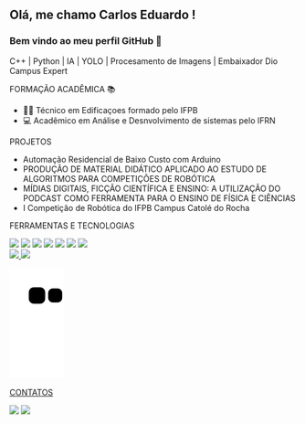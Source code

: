 ## Olá, me chamo Carlos Eduardo ! 
### Bem vindo ao meu perfil GitHub 👋


C++ | Python | IA | YOLO | Procesamento de Imagens | Embaixador Dio Campus Expert


FORMAÇÃO ACADÊMICA 📚 

- 👷‍♂️ Técnico em Edificaçoes formado pelo IFPB
- 💻 Acadêmico em Análise e Desnvolvimento de sistemas pelo IFRN


PROJETOS

- Automação Residencial de Baixo Custo com Arduino
- PRODUÇÃO DE MATERIAL DIDÁTICO APLICADO AO ESTUDO DE ALGORITMOS PARA COMPETIÇÕES DE ROBÓTICA
- MÍDIAS DIGITAIS, FICÇÃO CIENTÍFICA E ENSINO: A UTILIZAÇÃO DO PODCAST COMO FERRAMENTA PARA O ENSINO DE FÍSICA E CIÊNCIAS
- I Competição de Robótica do IFPB Campus Catolé do Rocha


FERRAMENTAS E TECNOLOGIAS

<img src="https://cdn.jsdelivr.net/gh/devicons/devicon/icons/python/python-original.svg" /> 
<img src="https://cdn.jsdelivr.net/gh/devicons/devicon/icons/cplusplus/cplusplus-original.svg" />
<img src="https://cdn.jsdelivr.net/gh/devicons/devicon/icons/vscode/vscode-original-wordmark.svg" />
<img src="https://cdn.jsdelivr.net/gh/devicons/devicon/icons/jupyter/jupyter-original-wordmark.svg" />
<img src="https://cdn.jsdelivr.net/gh/devicons/devicon/icons/raspberrypi/raspberrypi-original.svg" />
<img src="https://cdn.jsdelivr.net/gh/devicons/devicon/icons/opencv/opencv-original-wordmark.svg" />
<img src="https://cdn.jsdelivr.net/gh/devicons/devicon/icons/arduino/arduino-original-wordmark.svg" />


<div>
<a href="https://github.com/Carlos-Eduardo-Suassuna-Santiago"><img height="180em" src="https://github-readme-stats.vercel.app/api/top-langs/?Carlos-Eduardo-Suassuna Santiago&layout=compact&langs_count=7&theme=dracula"/>
<img height="180em" src="https://github-readme-stats.vercel.app/api?Carlos-Eduardo-Suassuna-Santiagoi&show_icons=true&theme=dracula&include_all_commits=true&count_private=true"/>
</div>
  
  
![Snake animation](https://github.com/Carlos-Eduardo-Suassuna-Santiago/Carlos-Eduardo-Suassuna-Santiago/blob/output/github-contribution-grid-snake.svg)

  
CONTATOS

<div>
<a href="https://www.instagram.com/carlos_eduardo_suassuna/" target="_blank"><img src="https://img.shields.io/badge/-Instagram-%23E4405F?style=for-the-badge&logo=instagram&logoColor=white" target="_blank"></a>
<a href="https://www.linkedin.com/in/carlos-eduardo-suassuna-santiago-94a658203/" target="_blank"><img src="https://img.shields.io/badge/-LinkedIn-%230077B5?style=for-the-badge&logo=linkedin&logoColor=white" target="_blank"></a>   
</div>
